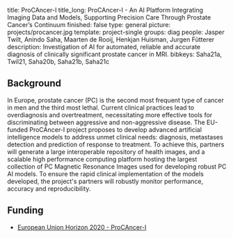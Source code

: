 title: ProCAncer-I
title_long: ProCAncer-I - An AI Platform Integrating Imaging Data and Models, Supporting Precision Care Through Prostate Cancer’s Continuum
finished: false
type: general
picture: projects/procancer.jpg
template: project-single
groups: diag
people: Jasper Twilt, Anindo Saha, Maarten de Rooij, Henkjan Huisman, Jurgen Fütterer
description: Investigation of AI for automated, reliable and accurate diagnosis of clinically significant prostate cancer in MRI.
bibkeys: Saha21a, Twil21, Saha20b, Saha21b, Saha21c

## Background

In Europe, prostate cancer (PC) is the second most frequent type of cancer in men and the third most lethal. Current clinical practices lead to overdiagnosis and overtreatment, necessitating more effective tools for discriminating between aggressive and non-aggressive disease. The EU-funded ProCAncer-I project proposes to develop advanced artificial intelligence models to address unmet clinical needs: diagnosis, metastases detection and prediction of response to treatment. To achieve this, partners will generate a large interoperable repository of health images, and a scalable high performance computing platform hosting the largest collection of PC Magnetic Resonance Images used for developing robust PC AI models. To ensure the rapid clinical implementation of the models developed, the project's partners will robustly monitor performance, accuracy and reproducibility.

## Funding
* [European Union Horizon 2020 - ProCAncer-I](https://cordis.europa.eu/project/id/952159)

